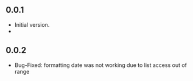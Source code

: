 ## 0.0.1

- Initial version.
-

## 0.0.2

- Bug-Fixed: formatting date was not working due to list access out of range

